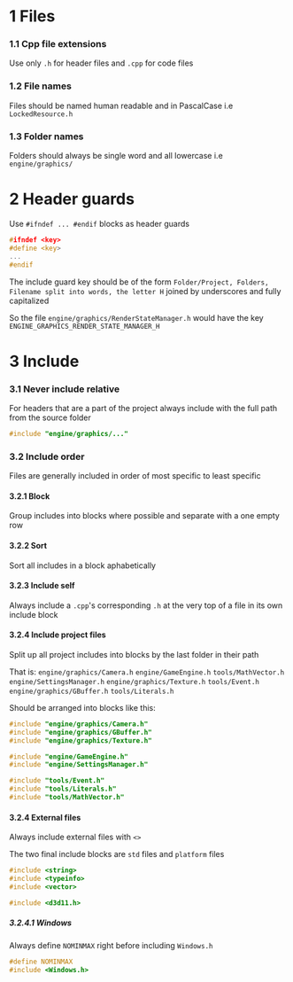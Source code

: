 # 1 Files
### 1.1 Cpp file extensions
Use only `.h` for header files and `.cpp` for code files
### 1.2 File names
Files should be named human readable and in PascalCase i.e `LockedResource.h`
### 1.3 Folder names
Folders should always be single word and all lowercase i.e `engine/graphics/`
# 2 Header guards
Use `#ifndef ... #endif` blocks as header guards
```cpp
#ifndef <key> 
#define <key>
...
#endif
```
The include guard key should be of the form `Folder/Project, Folders, Filename split into words, the letter H` joined by underscores and fully capitalized

So the file `engine/graphics/RenderStateManager.h` would have the key `ENGINE_GRAPHICS_RENDER_STATE_MANAGER_H`
# 3 Include
### 3.1 Never include relative
For headers that are a part of the project always include with the full path from the source folder
```cpp
#include "engine/graphics/..."
```
### 3.2 Include order
Files are generally included in order of most specific to least specific
#### 3.2.1 Block
Group includes into blocks where possible and separate with a one empty row
#### 3.2.2 Sort
Sort all includes in a block aphabetically
#### 3.2.3 Include self
Always include a `.cpp`'s corresponding `.h` at the very top of a file in its own include block
#### 3.2.4 Include project files
Split up all project includes into blocks by the last folder in their path

That is: 
`engine/graphics/Camera.h`
`engine/GameEngine.h`
`tools/MathVector.h`
`engine/SettingsManager.h`
`engine/graphics/Texture.h`
`tools/Event.h`
`engine/graphics/GBuffer.h`
`tools/Literals.h`

Should be arranged into blocks like this:
```cpp
#include "engine/graphics/Camera.h"
#include "engine/graphics/GBuffer.h"
#include "engine/graphics/Texture.h"

#include "engine/GameEngine.h"
#include "engine/SettingsManager.h"

#include "tools/Event.h"
#include "tools/Literals.h"
#include "tools/MathVector.h"
```
#### 3.2.4 External files
Always include external files with `<>`

The two final include blocks are `std` files and `platform` files

```cpp
#include <string>
#include <typeinfo>
#include <vector>

#include <d3d11.h>
```
##### 3.2.4.1 Windows
Always define `NOMINMAX` right before including `Windows.h`
```cpp
#define NOMINMAX
#include <Windows.h>
```
